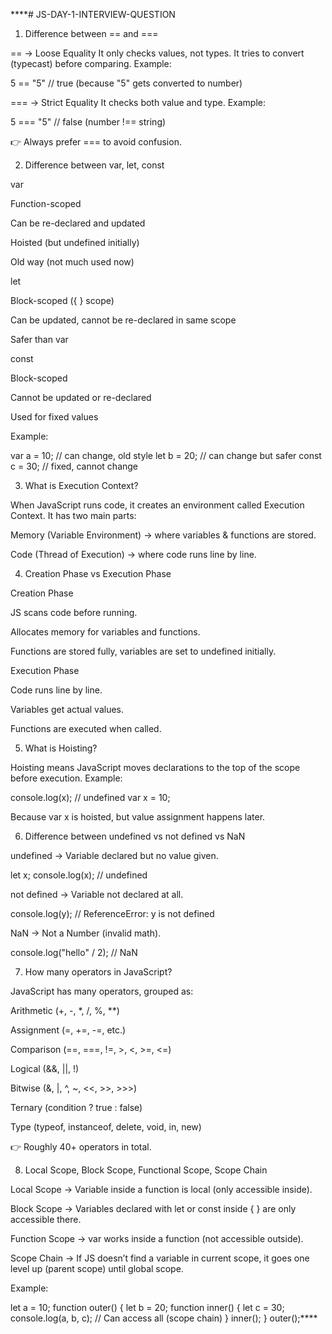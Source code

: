 ****# JS-DAY-1-INTERVIEW-QUESTION
1. Difference between == and ===

== → Loose Equality
It only checks values, not types. It tries to convert (typecast) before comparing.
Example:

5 == "5"   // true  (because "5" gets converted to number)


=== → Strict Equality
It checks both value and type.
Example:

5 === "5"  // false (number !== string)


👉 Always prefer === to avoid confusion.

2. Difference between var, let, const

var

Function-scoped

Can be re-declared and updated

Hoisted (but undefined initially)

Old way (not much used now)

let

Block-scoped ({ } scope)

Can be updated, cannot be re-declared in same scope

Safer than var

const

Block-scoped

Cannot be updated or re-declared

Used for fixed values

Example:

var a = 10;  // can change, old style
let b = 20;  // can change but safer
const c = 30; // fixed, cannot change

3. What is Execution Context?

When JavaScript runs code, it creates an environment called Execution Context.
It has two main parts:

Memory (Variable Environment) → where variables & functions are stored.

Code (Thread of Execution) → where code runs line by line.

4. Creation Phase vs Execution Phase

Creation Phase

JS scans code before running.

Allocates memory for variables and functions.

Functions are stored fully, variables are set to undefined initially.

Execution Phase

Code runs line by line.

Variables get actual values.

Functions are executed when called.

5. What is Hoisting?

Hoisting means JavaScript moves declarations to the top of the scope before execution.
Example:

console.log(x); // undefined
var x = 10;


Because var x is hoisted, but value assignment happens later.

6. Difference between undefined vs not defined vs NaN

undefined → Variable declared but no value given.

let x;
console.log(x); // undefined


not defined → Variable not declared at all.

console.log(y); // ReferenceError: y is not defined


NaN → Not a Number (invalid math).

console.log("hello" / 2); // NaN

7. How many operators in JavaScript?

JavaScript has many operators, grouped as:

Arithmetic (+, -, *, /, %, **)

Assignment (=, +=, -=, etc.)

Comparison (==, ===, !=, >, <, >=, <=)

Logical (&&, ||, !)

Bitwise (&, |, ^, ~, <<, >>, >>>)

Ternary (condition ? true : false)

Type (typeof, instanceof, delete, void, in, new)

👉 Roughly 40+ operators in total.

8. Local Scope, Block Scope, Functional Scope, Scope Chain

Local Scope → Variable inside a function is local (only accessible inside).

Block Scope → Variables declared with let or const inside { } are only accessible there.

Function Scope → var works inside a function (not accessible outside).

Scope Chain → If JS doesn’t find a variable in current scope, it goes one level up (parent scope) until global scope.

Example:

let a = 10;
function outer() {
  let b = 20;
  function inner() {
    let c = 30;
    console.log(a, b, c); // Can access all (scope chain)
  }
  inner();
}
outer();****
